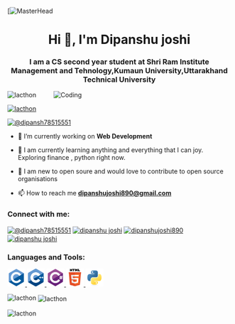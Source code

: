 [![MasterHead](https://www.spinutech.com/webres/Image/web-design-development/articles/Web%20Dev-Blog.png)
<h1 align="center">Hi 👋, I'm Dipanshu joshi</h1>
<h3 align="center">I am a CS second year student at Shri Ram Institute Management and Tehnology,Kumaun University,Uttarakhand Technical University</h3>
<img align="right" alt="Coding" width="400" src=https://images.hdqwalls.com/wallpapers/devil-boy-minimal-mask-4k-fz.jpg>
<p align="left"> <img src="https://komarev.com/ghpvc/?username=lacthon&label=Profile%20views&color=0e75b6&style=flat" alt="lacthon" /> </p>

<p align="left"> <a href="https://github.com/ryo-ma/github-profile-trophy"><img src="https://github-profile-trophy.vercel.app/?username=lacthon" alt="lacthon" /></a> </p>

<p align="left"> <a href="https://twitter.com/@dipansh78515551" target="blank"><img src="https://img.shields.io/twitter/follow/@dipansh78515551?logo=twitter&style=for-the-badge" alt="@dipansh78515551" /></a> </p>

- 🔭 I’m currently working on **Web Development**

- 🌱 I am currently learning anything and everything that I can joy. Exploring finance , python right now.

- 🤝  I am new to open soure  and would love to contribute to open source organisations 

- 📫 How to reach me **dipanshujoshi890@gmail.com**

<h3 align="left">Connect with me:</h3>
<p align="left">
<a href="https://twitter.com/@dipansh78515551" target="blank"><img align="center" src="https://raw.githubusercontent.com/rahuldkjain/github-profile-readme-generator/master/src/images/icons/Social/twitter.svg" alt="@dipansh78515551" height="30" width="40" /></a>
<a href="https://linkedin.com/in/dipanshu joshi" target="blank"><img align="center" src="https://raw.githubusercontent.com/rahuldkjain/github-profile-readme-generator/master/src/images/icons/Social/linked-in-alt.svg" alt="dipanshu joshi" height="30" width="40" /></a>
<a href="https://instagram.com/dipanshujoshi890" target="blank"><img align="center" src="https://raw.githubusercontent.com/rahuldkjain/github-profile-readme-generator/master/src/images/icons/Social/instagram.svg" alt="dipanshujoshi890" height="30" width="40" /></a>
<a href="https://www.youtube.com/c/dipanshu joshi" target="blank"><img align="center" src="https://raw.githubusercontent.com/rahuldkjain/github-profile-readme-generator/master/src/images/icons/Social/youtube.svg" alt="dipanshu joshi" height="30" width="40" /></a>
</p>

<h3 align="left">Languages and Tools:</h3>
<p align="left"> <a href="https://www.cprogramming.com/" target="_blank" rel="noreferrer"> <img src="https://raw.githubusercontent.com/devicons/devicon/master/icons/c/c-original.svg" alt="c" width="40" height="40"/> </a> <a href="https://www.w3schools.com/cpp/" target="_blank" rel="noreferrer"> <img src="https://raw.githubusercontent.com/devicons/devicon/master/icons/cplusplus/cplusplus-original.svg" alt="cplusplus" width="40" height="40"/> </a> <a href="https://www.w3schools.com/cs/" target="_blank" rel="noreferrer"> <img src="https://raw.githubusercontent.com/devicons/devicon/master/icons/csharp/csharp-original.svg" alt="csharp" width="40" height="40"/> </a> <a href="https://www.w3.org/html/" target="_blank" rel="noreferrer"> <img src="https://raw.githubusercontent.com/devicons/devicon/master/icons/html5/html5-original-wordmark.svg" alt="html5" width="40" height="40"/> </a> <a href="https://www.python.org" target="_blank" rel="noreferrer"> <img src="https://raw.githubusercontent.com/devicons/devicon/master/icons/python/python-original.svg" alt="python" width="40" height="40"/> </a> </p>

<p><img align="left" src="https://github-readme-stats.vercel.app/api/top-langs?username=lacthon&show_icons=true&locale=en&layout=compact" alt="lacthon" /></p>

<p>&nbsp;<img align="center" src="https://github-readme-stats.vercel.app/api?username=lacthon&show_icons=true&locale=en" alt="lacthon" /></p>

<p><img align="center" src="https://github-readme-streak-stats.herokuapp.com/?user=lacthon&" alt="lacthon" /></p>
